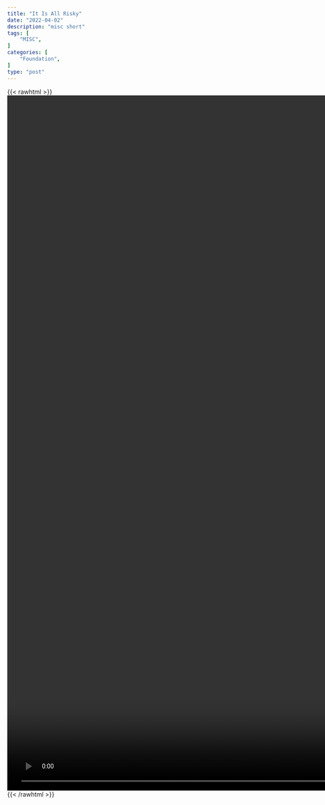 ```yaml
---
title: "It Is All Risky"
date: "2022-04-02"
description: "misc short"
tags: [
    "MISC",
]
categories: [
    "Foundation",
]
type: "post"
---
```

{{< rawhtml >}}
    <video style="height:40vh;width:auto" overflow="hidden" controls>
        <source src="https://clips.dev00ps.com/MISC/It_s_all_risky._So_stop_avoiding_risks_1.mp4" type="video/mp4"> 
    </video>
{{< /rawhtml >}}
